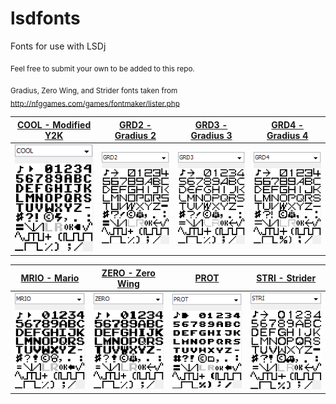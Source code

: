 # lsdfonts
Fonts for use with LSDj

<sub>Feel free to submit your own to be added to this repo.</sub>

<sub>Gradius, Zero Wing, and Strider fonts taken from http://nfggames.com/games/fontmaker/lister.php</sub>

[COOL - Modified Y2K](fonts/COOL.lsdfnt) | [GRD2 - Gradius 2](fonts/GRD2.lsdfnt) | [GRD3 - Gradius 3](fonts/GRD3.lsdfnt) | [GRD4 - Gradius 4](fonts/GRD4.lsdfnt)
------------------- | ---------------- | ---------------- | ----------------
![COOL](png/COOL.png) | ![GRD2](png/GRD2.png) | ![GRD3](png/GRD3.png) | ![GRD4](png/GRD4.png)

[MRIO - Mario](fonts/MRIO.lsdfnt) | [ZERO - Zero Wing](fonts/ZERO.lsdfnt) | [PROT](fonts/PROT.lsdsng) | [STRI - Strider](fonts/STRI.lsdsng)
------------ | ---------------- | ------------ | ---------
![MRIO](png/MRIO.png) | ![ZERO](png/ZERO.png) | ![PROT](png/PROT.png) | ![STRI](png/STRI.png)
